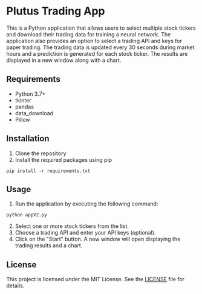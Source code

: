 # Plutus Trading App
This is a Python application that allows users to select multiple stock tickers and download their trading data for training a neural network. The application also provides an option to select a trading API and keys for paper trading. The trading data is updated every 30 seconds during market hours and a prediction is generated for each stock ticker. The results are displayed in a new window along with a chart.

## Requirements
- Python 3.7+
- tkinter
- pandas
- data_download
- Pillow
## Installation
1. Clone the repository
2. Install the required packages using pip

```
pip install -r requirements.txt
```
## Usage
1. Run the application by executing the following command:

``` 
python appV2.py 
```
2. Select one or more stock tickers from the list.
3. Choose a trading API and enter your API keys (optional).
4. Click on the "Start" button.
A new window will open displaying the trading results and a chart.
## License
This project is licensed under the MIT License. See the [LICENSE](/LICENSE) file for details.